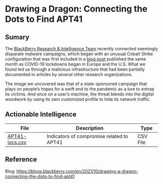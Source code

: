 # Drawing a Dragon: Connecting the Dots to Find APT41

## Sumary

The [BlackBerry Research & Intelligence Team](https://blogs.blackberry.com/en/category/research-and-intelligence) recently connected seemingly disparate malware campaigns, which began with an unusual Cobalt Strike configuration that was first included in a [blog post](https://www.fireeye.com/blog/threat-research/2020/03/apt41-initiates-global-intrusion-campaign-using-multiple-exploits.html) published the same month as COVID-19 lockdowns began in Europe and the U.S. What we found led us through a malicious infrastructure that had been partially documented in articles by several other research organizations.

The image we uncovered was that of a state-sponsored campaign that plays on people’s hopes for a swift end to the pandemic as a lure to entrap its victims. And once on a user’s machine, the threat blends into the digital woodwork by using its own customized profile to hide its network traffic.

## Actionable Intelligence

| File | Description | Type | 
|--------|--------|--------|
| [APT41-iocs.csv](http://) | Indicators of compromise related to APT41   | CSV File  |

## Reference

Blog: https://blogs.blackberry.com/en/2021/10/drawing-a-dragon-connecting-the-dots-to-find-apt41
